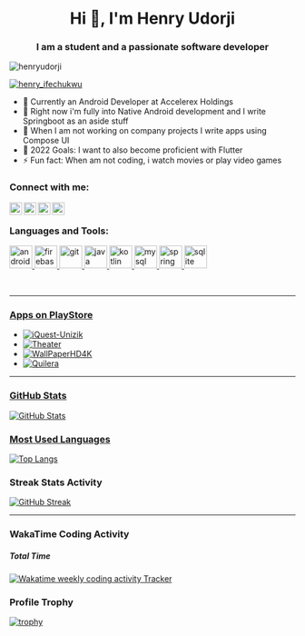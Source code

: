 <h1 align="center">Hi 👋, I'm Henry Udorji</h1>
<h3 align="center">I am a student and a passionate software developer</h3>


<p align="left"> <img src="https://komarev.com/ghpvc/?username=henryudorji&label=Profile%20views&color=0e75b6&style=flat" alt="henryudorji" /> </p>

<p align="left"> <a href="https://twitter.com/henry_ifechukwu" target="blank"><img src="https://img.shields.io/twitter/follow/henry_ifechukwu?logo=twitter&style=for-the-badge" alt="henry_ifechukwu" /></a> </p>


- 🌱 Currently an Android Developer at Accelerex Holdings
- 🔭 Right now i'm fully into Native Android development and I write Springboot as an aside stuff
- 👯 When I am not working on company projects I write apps using Compose UI
- 🥅 2022 Goals: I want to also become proficient with Flutter
- ⚡ Fun fact: When am not coding, i watch movies or play video games


### Connect with me:

[<img align="left" alt="henry | Twitter" width="22px" src="https://cdn.jsdelivr.net/npm/simple-icons@v3/icons/twitter.svg" />][twitter]
[<img align="left" alt="henry | LinkedIn" width="22px" src="https://cdn.jsdelivr.net/npm/simple-icons@v3/icons/linkedin.svg" />][linkedin]
[<img align="left" alt="henry | Facebook" width="22px" src="https://cdn.jsdelivr.net/npm/simple-icons@v3/icons/facebook.svg" />][facebook]
[<img align="left" alt="henry | Medium" width="22px" src="https://cdn.jsdelivr.net/npm/simple-icons@3.0.1/icons/medium.svg" />][medium]


<br />

<h3 align="left">Languages and Tools:</h3>
<p align="left"> <a href="https://developer.android.com" target="_blank"> <img src="https://cdn.jsdelivr.net/gh/devicons/devicon/icons/android/android-original.svg"
           alt="android" width="40" height="40"/> </a> <a href="https://firebase.google.com/" target="_blank"> <img src="https://www.vectorlogo.zone/logos/firebase/firebase-icon.svg" alt="firebase" width="40" height="40"/> </a> <a href="https://git-scm.com/" target="_blank"> <img src="https://www.vectorlogo.zone/logos/git-scm/git-scm-icon.svg" alt="git" width="40" height="40"/> </a> </a> <a href="https://www.java.com" target="_blank"> 
            <img src="https://cdn.jsdelivr.net/gh/devicons/devicon/icons/java/java-original.svg" alt="java" width="40" height="40"/> </a> <a href="https://www.kotlin.com" target="_blank"> <img src="https://cdn.jsdelivr.net/gh/devicons/devicon/icons/kotlin/kotlin-original.svg"
           alt="kotlin" width="40" height="40"/> </a> <a href="https://www.mysql.com/" target="_blank"> 
            <img src="https://cdn.jsdelivr.net/gh/devicons/devicon/icons/mysql/mysql-original-wordmark.svg" alt="mysql" width="40" height="40"/> </a> <a href="https://spring.io/" target="_blank"> 
            <img src="https://cdn.jsdelivr.net/gh/devicons/devicon/icons/spring/spring-original.svg" alt="spring" width="40" height="40"/> </a> <a href="https://www.sqlite.org/" target="_blank"> <img src="https://www.vectorlogo.zone/logos/sqlite/sqlite-icon.svg" alt="sqlite" width="40" height="40"/> </p>

<br />

---

### Apps on PlayStore
- ![iQuest-Unizik](https://play.google.com/store/apps/details?id=com.app.iquest_unizik)
- ![Theater](https://play.google.com/store/apps/details?id=com.henryudorji.theater)
- ![WallPaperHD4K](https://play.google.com/store/apps/details?id=com.hashconcepts.wallpaperhd4k)
- ![Quilera](https://play.google.com/store/apps/details?id=com.quilera.app)

---

### GitHub Stats
![GitHub Stats](https://github-readme-stats-phi-six.vercel.app/api?username=HenryUdorji&show_icons=true&hide_border=true&count_private=true&theme=tokyonight)

### Most Used Languages
[![Top Langs](https://github-readme-stats.vercel.app/api/top-langs/?username=HenryUdorji&hide_border=true&theme=tokyonight&layout=compact)](https://github.com/anuraghazra/github-readme-stats)

### Streak Stats Activity
[![GitHub Streak](http://github-readme-streak-stats.herokuapp.com?user=HenryUdorji&hide_border=true&theme=tokyonight&date_format=M%20j%5B%2C%20Y%5D)](https://git.io/streak-stats)

---

### WakaTime Coding Activity

##### Total Time
<a href="https://wakatime.com/@HenryUdorji" title="Data update every midnight"><img src="https://wakatime.com/badge/user/08e276c7-e836-41e6-bac8-ed132d6ef681.svg?style=for-the-badge" alt="Wakatime weekly coding activity Tracker" /></a>

### Profile Trophy
[![trophy](https://github-profile-trophy.vercel.app/?username=HenryUdorji&theme=flat&no-bg=true&no-frame=true&column=8&margin-w=15&margin-h=15&rank=SSS,SS,S,AAA,AA,A,B,C,SECRET)](https://github.com/HenryUdorji/github-profile-trophy#about-rank)


[twitter]: https://twitter.com/henry_ifechukwu
[facebook]: https://facebook.com/profile.php?id=100009044980477
[linkedin]: https://linkedin.com/in/henry-udorji-98204a1b1
[medium]: https://medium.com/@henryudorji

